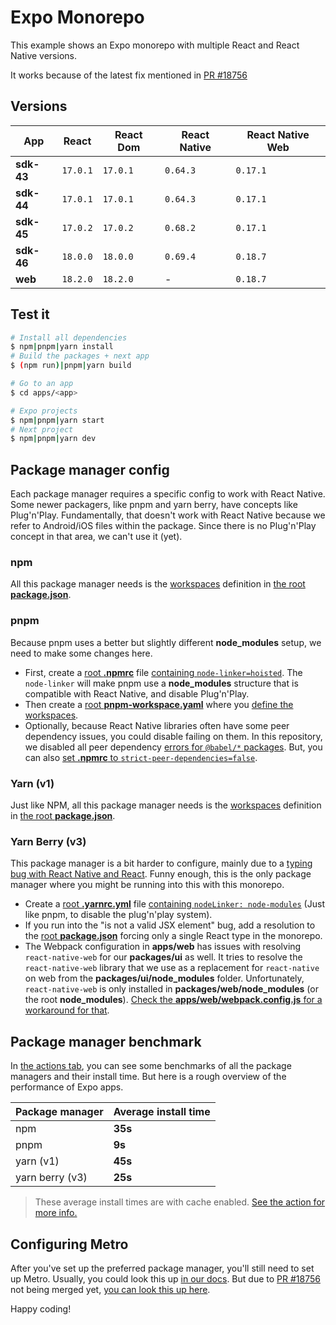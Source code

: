 # Expo Monorepo

This example shows an Expo monorepo with multiple React and React Native versions.

It works because of the latest fix mentioned in [PR #18756](https://github.com/expo/expo/pull/18756)

## Versions

| App        | React    | React Dom | React Native | React Native Web |
| ---------- | -------- | --------- | ------------ | ---------------- |
| **sdk-43** | `17.0.1` | `17.0.1`  | `0.64.3`     | `0.17.1`         |
| **sdk-44** | `17.0.1` | `17.0.1`  | `0.64.3`     | `0.17.1`         |
| **sdk-45** | `17.0.2` | `17.0.2`  | `0.68.2`     | `0.17.1`         |
| **sdk-46** | `18.0.0` | `18.0.0`  | `0.69.4`     | `0.18.7`         |
| **web**    | `18.2.0` | `18.2.0`  | -            | `0.18.7`         |

## Test it

```bash
# Install all dependencies
$ npm|pnpm|yarn install
# Build the packages + next app
$ (npm run)|pnpm|yarn build

# Go to an app
$ cd apps/<app>

# Expo projects
$ npm|pnpm|yarn start
# Next project
$ npm|pnpm|yarn dev 
```

## Package manager config

Each package manager requires a specific config to work with React Native. Some newer packagers, like pnpm and yarn berry, have concepts like Plug'n'Play. Fundamentally, that doesn't work with React Native because we refer to Android/iOS files within the package. Since there is no Plug'n'Play concept in that area, we can't use it (yet).

### npm

All this package manager needs is the [workspaces](https://docs.npmjs.com/cli/v8/using-npm/workspaces) definition in [the root **package.json**](https://github.com/byCedric/nice-little-present-for-brent/blob/main/package.json#L4-L7).

### pnpm

Because pnpm uses a better but slightly different **node_modules** setup, we need to make some changes here.
- First, create a [root **.npmrc**](https://github.com/byCedric/nice-little-present-for-brent/blob/main/.npmrc) file [containing `node-linker=hoisted`](https://pnpm.io/npmrc#node-linker). The `node-linker` will make pnpm use a **node_modules** structure that is compatible with React Native, and disable Plug'n'Play.
- Then create a [root **pnpm-workspace.yaml**](https://github.com/byCedric/nice-little-present-for-brent/blob/main/pnpm-workspace.yaml) where you [define the workspaces](https://pnpm.io/pnpm-workspace_yaml).
- Optionally, because React Native libraries often have some peer dependency issues, you could disable failing on them. In this repository, we disabled all peer dependency [errors for `@babel/*` packages](https://github.com/byCedric/nice-little-present-for-brent/blob/main/package.json#L19-L25). But, you can also [set **.npmrc** to `strict-peer-dependencies=false`](https://pnpm.io/npmrc#strict-peer-dependencies).

### Yarn (v1)

Just like NPM, all this package manager needs is the [workspaces](https://docs.npmjs.com/cli/v8/using-npm/workspaces) definition in [the root **package.json**](https://github.com/byCedric/nice-little-present-for-brent/blob/main/package.json#L4-L7).

### Yarn Berry (v3)

This package manager is a bit harder to configure, mainly due to a [typing bug with React Native and React](https://github.com/DefinitelyTyped/DefinitelyTyped/issues/59862). Funny enough, this is the only package manager where you might be running into this with this monorepo.
- Create a [root **.yarnrc.yml**](https://github.com/byCedric/nice-little-present-for-brent/blob/main/.yarnrc.yml) file [containing `nodeLinker: node-modules`](https://yarnpkg.com/configuration/yarnrc#nodeLinker) (Just like pnpm, to disable the plug'n'play system).
- If you run into the "is not a valid JSX element" bug, add a resolution to the [root **package.json**](https://github.com/byCedric/nice-little-present-for-brent/blob/main/package.json#L15-L18) forcing only a single React type in the monorepo.
- The Webpack configuration in **apps/web** has issues with resolving `react-native-web` for our **packages/ui** as well. It tries to resolve the `react-native-web` library that we use as a replacement for `react-native` on web from the **packages/ui/node_modules** folder. Unfortunately, `react-native-web` is only installed in **packages/web/node_modules** (or the root **node_modules**). [Check the **apps/web/webpack.config.js** for a workaround for that](https://github.com/byCedric/nice-little-present-for-brent/blob/main/apps/web/next.config.js#L22-L29).

## Package manager benchmark

In [the actions tab](https://github.com/byCedric/nice-little-present-for-brent/actions), you can see some benchmarks of all the package managers and their install time. But here is a rough overview of the performance of Expo apps.

Package manager | Average install time
---             | ---
npm             | **35s**
pnpm            | **9s**
yarn (v1)       | **45s**
yarn berry (v3) | **25s**

> These average install times are with cache enabled. [See the action for more info.](https://github.com/byCedric/nice-little-present-for-brent/blob/main/.github/workflows/benchmark.yml)

## Configuring Metro

After you've set up the preferred package manager, you'll still need to set up Metro. Usually, you could look this up [in our docs](https://docs.expo.dev/guides/monorepos). But due to [PR #18756](https://github.com/expo/expo/pull/18756) not being merged yet, [you can look this up here](https://github.com/expo/expo/blob/%40bycedric/docs/monorepo/docs/pages/guides/monorepos.md).

Happy coding!
